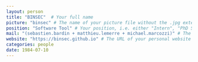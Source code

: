 ```yaml
---
layout: person
title: "BINSEC"  # Your full name
picture: "binsec" # The name of your picture file without the .jpg extension
position: "Software Tool" # Your position, i.e. either "Intern", "PhD Student", "Postdoc" or "Tenured Researcher"
mail: "(sebastien.bardin + matthieu.lemerre + michael.marcozzi)" # The first part of yor @cea.fr address
website: "https://binsec.github.io" # The URL of your personal website if you have one, otherwise remove the line
categories: people
date: 1984-07-10
---
```

